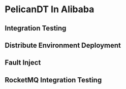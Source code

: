 # PelicanDT In Alibaba

## Integration Testing

## Distribute Environment Deployment

## Fault Inject

## RocketMQ Integration Testing